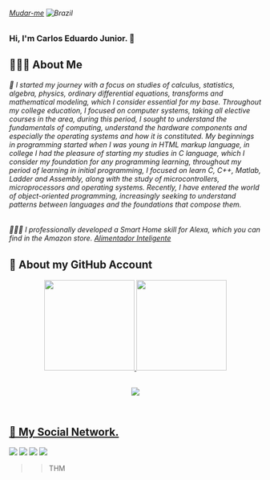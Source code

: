 

###### <a href="https://github.com/juninhocb" >Mudar-me</a>   ![Brazil](https://raw.githubusercontent.com/stevenrskelton/flag-icon/master/png/16/country-4x3/br.png "Brazil")

### Hi, I'm Carlos Eduardo Junior. 👋 

## 👨🏻‍🎓 About Me

###### 🔭 I started my journey with a focus on studies of calculus, statistics, algebra, physics, ordinary differential equations, transforms and mathematical modeling, which I consider essential for my base. Throughout my college education, I focused on computer systems, taking all elective courses in the area, during this period, I sought to understand the fundamentals of computing, understand the hardware components and especially the operating systems and how it is constituted. My beginnings in programming started when I was young in HTML markup language, in college I had the pleasure of starting my studies in C language, which I consider my foundation for any programming learning, throughout my period of learning in initial programming, I focused on learn C, C++, Matlab, Ladder and Assembly, along with the study of microcontrollers, microprocessors and operating systems. Recently, I have entered the world of object-oriented programming, increasingly seeking to understand patterns between languages ​​and the foundations that compose them.

###### 👨🏻‍🔧 I professionally developed a Smart Home skill for Alexa, which you can find in the Amazon store. <a href="https://www.amazon.com.br/Circuitec-Alimentador-Inteligente-VeryPet/dp/B0BF5XM84Y/ref=sr_1_1?__mk_pt_BR=%C3%85M%C3%85%C5%BD%C3%95%C3%91&crid=C6NLQ8QKJCCZ&keywords=verypet&qid=1663243954&s=alexa-skills&sprefix=very%2Calexa-skills%2C367&sr=1-1">Alimentador Inteligente</a>


## 📑 About my GitHub Account
<div align="center">
  <a href="https://github.com/juninhocb">
  <img height="180em" src="https://github-readme-stats.vercel.app/api?username=juninhocb&show_icons=true&theme=dracula&include_all_commits=true&count_private=true"/>
  <img height="180em" src="https://github-readme-stats.vercel.app/api/top-langs/?username=juninhocb&layout=compact&langs_count=7&theme=dracula"/>
</div>

<div align="center">
  <br>
    <p> <img alingn="center" src="https://profile-counter.glitch.me/juninhocb/count.svg" /></p>  
  </br>
</div>


## 📌 My Social Network.


<div> 
  <a href="https://instagram.com/juninhocb" target="_blank"><img src="https://img.shields.io/badge/-Instagram-%23E4405F?style=for-the-badge&logo=instagram&logoColor=white" target="_blank"></a>
 <a href="https://discord.com/users/jrr#2419" target="_blank"><img src="https://img.shields.io/badge/Discord-7289DA?style=for-the-badge&logo=discord&logoColor=white" target="_blank"></a> 
  <a href = "mailto:juninhocb2017@gmail.com"><img src="https://img.shields.io/badge/-Gmail-%23333?style=for-the-badge&logo=gmail&logoColor=white" target="_blank"></a>
  <a href="https://www.linkedin.com/in/carlos-eduardo-junior-142326120/" target="_blank"><img src="https://img.shields.io/badge/-LinkedIn-%230077B5?style=for-the-badge&logo=linkedin&logoColor=white" target="_blank"></a> 
 
 >> THM
  
 
</div>
<!--
**juninhocb/juninhocb** is a ✨ _special_ ✨ repository because its `README.md` (this file) appears on your GitHub profile.

Here are some ideas to get you started:

- 🔭 I’m currently working on ...
- 🌱 I’m currently learning ...
- 👯 I’m looking to collaborate on ...
- 🤔 I’m looking for help with ...
- 💬 Ask me about ...
- 📫 How to reach me: ...
- 😄 Pronouns: ...
- ⚡ Fun fact: ...
-->
